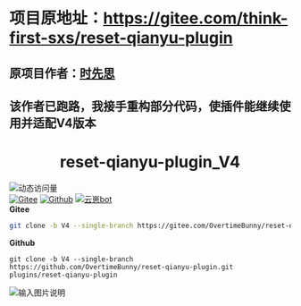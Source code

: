 # **项目原地址：https://gitee.com/think-first-sxs/reset-qianyu-plugin**

## **原项目作者：**[时先思](https://gitee.com/think-first-sxs)

## **该作者已跑路，我接手重构部分代码，使插件能继续使用并适配V4版本**

# <center>reset-qianyu-plugin_V4</center>

![动态访问量](https://count.kjchmc.cn/get/@reset-qianyu-plugin?theme=rule34)<br>
[![Gitee](https://img.shields.io/badge/Gitee-千羽插件-black?style=flat-square&logo=gitee)](https://gitee.com/OvertimeBunny/reset-qianyu-plugin)
[![Github](https://img.shields.io/badge/Github-千羽插件-black?style=flat-square&logo=github)](https://github.com/OvertimeBunny/reset-qianyu-plugin)
[![云崽bot](https://img.shields.io/badge/云崽-v4.0.0-black?style=flat-square&logo=dependabot)](https://gitee.com/Le-niao/Yunzai-Bot)<br>
**Gitee**

```bash
git clone -b V4 --single-branch https://gitee.com/OvertimeBunny/reset-qianyu-plugin.git plugins/reset-qianyu-plugin
```

**Github**

~~~
git clone -b V4 --single-branch https://github.com/OvertimeBunny/reset-qianyu-plugin.git plugins/reset-qianyu-plugin
~~~



![输入图片说明](https://foruda.gitee.com/images/1717260284042283433/805232d1_11990909.png "74c87e0254f7436d8278de1ca63f1489.png")
